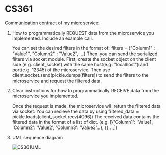 # CS361
Communication contract of my microservice:
1. How to programmatically REQUEST data from the microservice you implemented. Include an example call.
   
   You can set the desired filters in the format of: filters = {"Column1" : "Value1", "Column2" : "Value2", ...}
   Then, you can send the serialized filters via socket module.
   First, create the socket object on the client side (e.g. client_socket) with the same host(e.g. "localhost") and port(e.g. 12345) of the microservice.
   Then use client.socket.send(pickle.dumps(filters)) to send the filters to the microservice and request the filtered data.
   
3. Clear instructions for how to programmatically RECEIVE data from the microservice you implemented.
   
   Once the request is made, the microservice will return the filtered data via socket.
   You can recieve the data by using filtered_data = pickle.loads(client_socket.recv(4096))
   The received data contains the filtered data in the format of a list of dict. (e.g. [{'Column1': 'Value1', 'Column2': 'Value2', 'Column3': 'Value3'...}, {}...,])
   
5. UML sequence diagram
   
   ![CS361UML](https://github.com/1hito/CS361/assets/96344873/1c12ce0c-8a68-4d82-9262-c0b5f898642f)
